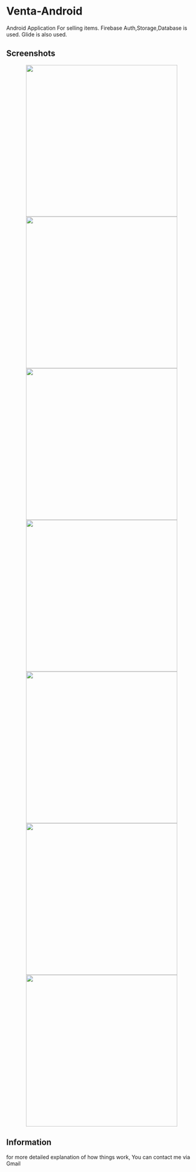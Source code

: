 # Venta-Android
Android Application For selling items.
Firebase Auth,Storage,Database is used.
Glide is also used.

## Screenshots
<div align="center">
<img src="https://github.com/medinacharlesdan/Venta-Android/blob/master/Screenshot1.png" width="400"> 
<img src="https://github.com/medinacharlesdan/Venta-Android/blob/master/Screenshot2.png" width="400">
</div>
<div align="center">
<img src="https://github.com/medinacharlesdan/Venta-Android/blob/master/Screenshot3.png" width="400">
<img src="https://github.com/medinacharlesdan/Venta-Android/blob/master/Screenshot4.png" width="400"> 
</div>
<div align="center">
<img src="https://github.com/medinacharlesdan/Venta-Android/blob/master/Screenshot5.png" width="400">
<img src="https://github.com/medinacharlesdan/Venta-Android/blob/master/Screenshot6.png" width="400">
<img src="https://github.com/medinacharlesdan/Venta-Android/blob/master/Screenshot7.png" width="400">
</div>

## Information
for more detailed explanation of how things work, You can contact me via Gmail
